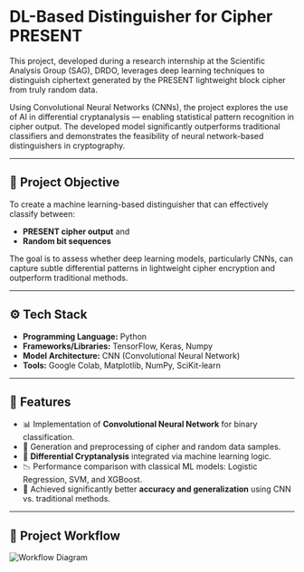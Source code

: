 # DL-Based Distinguisher for Cipher PRESENT

This project, developed during a research internship at the Scientific Analysis Group (SAG), DRDO, leverages deep learning techniques to distinguish ciphertext generated by the PRESENT lightweight block cipher from truly random data.

Using Convolutional Neural Networks (CNNs), the project explores the use of AI in differential cryptanalysis — enabling statistical pattern recognition in cipher output. The developed model significantly outperforms traditional classifiers and demonstrates the feasibility of neural network-based distinguishers in cryptography.

---

## 📌 Project Objective

To create a machine learning-based distinguisher that can effectively classify between:
- **PRESENT cipher output** and  
- **Random bit sequences**

The goal is to assess whether deep learning models, particularly CNNs, can capture subtle differential patterns in lightweight cipher encryption and outperform traditional methods.

---

## ⚙️ Tech Stack

- **Programming Language:** Python  
- **Frameworks/Libraries:** TensorFlow, Keras, Numpy 
- **Model Architecture:** CNN (Convolutional Neural Network)  
- **Tools:** Google Colab, Matplotlib, NumPy, SciKit-learn

---

## 🚀 Features

- 📊 Implementation of **Convolutional Neural Network** for binary classification.
- 🔁 Generation and preprocessing of cipher and random data samples.
- 🔎 **Differential Cryptanalysis** integrated via machine learning logic.
- 📉 Performance comparison with classical ML models: Logistic Regression, SVM, and XGBoost.
- 🧠 Achieved significantly better **accuracy and generalization** using CNN vs. traditional methods.

---

## 📸 Project Workflow

![Workflow Diagram]((https://github.com/sakshi-172/DL-Based-Distinguisher-for-Cipher-PRESENT/blob/main/Project%20workflow.png))
